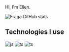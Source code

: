 Hi, I'm Ellen.

![Fraga GitHub stats](https://github-readme-stats.vercel.app/api?username=ellenassis&show_icons=true&theme=omni&count_private=true)

## Technologies I use

<div style="display: inline_block">
  <img align="center" alt="js" src="https://img.shields.io/badge/JavaScript-F7DF1E?style=for-the-badge&logo=javascript&logoColor=black" />
  <img align="center" alt="ts" src="https://img.shields.io/badge/TypeScript-007ACC?style=for-the-badge&logo=typescript&logoColor=white" />
  <img align="center" alt="ts" src="https://img.shields.io/badge/React-19cffe?style=for-the-badge&logo=react&logoColor=white" />
  
</div><br/>
